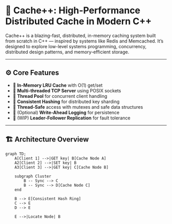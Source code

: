 # 🚀 Cache++: High-Performance Distributed Cache in Modern C++

Cache++ is a blazing-fast, distributed, in-memory caching system built from scratch in C++ — inspired by systems like Redis and Memcached. It’s designed to explore low-level systems programming, concurrency, distributed design patterns, and memory-efficient storage.

---

## ⚙️ Core Features

- 🧠 **In-Memory LRU Cache** with O(1) get/set
- 🔗 **Multi-threaded TCP Server** using POSIX sockets
- 🧵 **Thread Pool** for concurrent client handling
- 🔄 **Consistent Hashing** for distributed key sharding
- 🔐 **Thread-Safe** access with mutexes and safe data structures
- 💾 (Optional) **Write-Ahead Logging** for persistence
- 📡 (WIP) **Leader-Follower Replication** for fault tolerance

---

## 🏗️ Architecture Overview

```mermaid
graph TD;
    A[Client 1] -->|GET key| B[Cache Node A]
    A2[Client 2] -->|SET key| B
    A3[Client 3] -->|GET key| C[Cache Node B]
    
    subgraph Cluster
        B -- Sync --> C
        B -- Sync --> D[Cache Node C]
    end

    B --> E[Consistent Hash Ring]
    C --> E
    D --> E

    E -->|Locate Node| B


